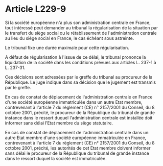 # Article L229-9

Si la société européenne n'a plus son administration centrale en France, tout intéressé peut demander au tribunal la régularisation de la situation par le transfert du siège social ou le rétablissement de l'administration centrale au lieu du siège social en France, le cas échéant sous astreinte.

Le tribunal fixe une durée maximale pour cette régularisation.

A défaut de régularisation à l'issue de ce délai, le tribunal prononce la liquidation de la société dans les conditions prévues aux articles L. 237-1 à L. 237-31.

Ces décisions sont adressées par le greffe du tribunal au procureur de la République. Le juge indique dans sa décision que le jugement est transmis par le greffe.

En cas de constat de déplacement de l'administration centrale en France d'une société européenne immatriculée dans un autre Etat membre, contrevenant à l'article 7 du règlement (CE) n° 2157/2001 du Conseil, du 8 octobre 2001, précité, le procureur de la République du tribunal de grande instance dans le ressort duquel l'administration centrale est installée doit informer sans délai l'Etat membre du siège statutaire.

En cas de constat de déplacement de l'administration centrale dans un autre Etat membre d'une société européenne immatriculée en France, contrevenant à l'article 7 du règlement (CE) n° 2157/2001 du Conseil, du 8 octobre 2001, précité, les autorités de cet Etat membre doivent informer sans délai le procureur de la République du tribunal de grande instance dans le ressort duquel la société est immatriculée.
